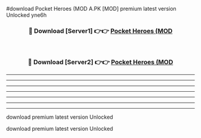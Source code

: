 #download Pocket Heroes (MOD A.PK [MOD] premium latest version Unlocked yne6h 



<div align="center">
<h3>🔴 Download [Server1] 👉👉 <a href="https://download1apk.web.app/">Pocket Heroes (MOD</a></h3><br>

<h3>🔴 Download [Server2] 👉👉 <a href="https://download1apk.web.app/">Pocket Heroes (MOD</a></h3>
</div>





----------------------------------------------------------

----------------------------------------------------------

----------------------------------------------------------

----------------------------------------------------------

----------------------------------------------------------

----------------------------------------------------------

----------------------------------------------------------

download premium latest version Unlocked

download premium latest version Unlocked
